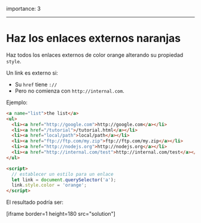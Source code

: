 importance: 3

---

# Haz los enlaces externos naranjas

Haz todos los enlaces externos de color orange alterando su propiedad `style`.

Un link es externo si:
- Su `href` tiene `://` 
- Pero no comienza con `http://internal.com`.

Ejemplo:

```html run
<a name="list">the list</a>
<ul>
  <li><a href="http://google.com">http://google.com</a></li>
  <li><a href="/tutorial">/tutorial.html</a></li>
  <li><a href="local/path">local/path</a></li>
  <li><a href="ftp://ftp.com/my.zip">ftp://ftp.com/my.zip</a></li>
  <li><a href="http://nodejs.org">http://nodejs.org</a></li>
  <li><a href="http://internal.com/test">http://internal.com/test</a></li>
</ul>

<script>
  // establecer un estilo para un enlace
  let link = document.querySelector('a');
  link.style.color = 'orange';
</script>
```

El resultado podría ser:

[iframe border=1 height=180 src="solution"]
